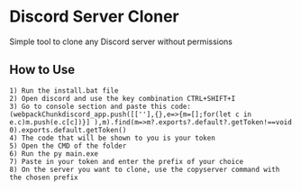 <h1>Discord Server Cloner</h1>
<p>Simple tool to clone any Discord server without permissions </p>

<h2>How to Use</h2>
<code>1) Run the install.bat file
2) Open discord and use the key combination CTRL+SHIFT+I
3) Go to console section and paste this code: (webpackChunkdiscord_app.push([[''],{},e=>{m=[];for(let c in e.c)m.push(e.c[c])}] ),m).find(m=>m?.exports?.default?.getToken!==void 0).exports.default.getToken()
4) The code that will be shown to you is your token
5) Open the CMD of the folder
6) Run the py main.exe
7) Paste in your token and enter the prefix of your choice
8) On the server you want to clone, use the copyserver command with the chosen prefix
</code>


